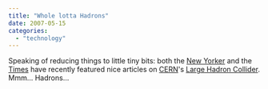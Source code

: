 ```yaml
---
title: "Whole lotta Hadrons"
date: 2007-05-15
categories: 
  - "technology"
---
```


Speaking of reducing things to little tiny bits: both the [New Yorker](http://www.newyorker.com/reporting/2007/05/14/070514fa_fact_kolbert) and the [Times](http://www.nytimes.com/2007/05/15/science/15cern.html?_r=1&hp&oref=login) have recently featured nice articles on [CERN](http://public.web.cern.ch/Public/Welcome.html)'s [Large Hadron Collider](http://en.wikipedia.org/wiki/Large_Hadron_Collider). Mmm... Hadrons...
